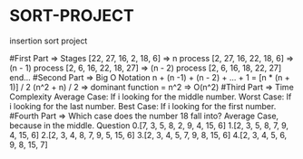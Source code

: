 # SORT-PROJECT
insertion sort project

#First Part => Stages
[22, 27, 16, 2, 18, 6] => n process
[2, 27, 16, 22, 18, 6] => (n - 1) process
[2, 6, 16, 22, 18, 27] => (n - 2) process
[2, 6, 16, 18, 22, 27] end...
#Second Part => Big O Notation
n + (n -1) + (n - 2) + ... + 1 = [n * (n + 1)] / 2
(n^2 + n) / 2 => dominant function = n^2
=> O(n^2)
#Third Part => Time Complexity
Average Case: If i looking for the middle number.
Worst Case: If i looking for the last number.
Best Case: If i looking for the first number.
#Fourth Part => Which case does the number 18 fall into?
Average Case, because in the middle.
Question
0.[7, 3, 5, 8, 2, 9, 4, 15, 6]
1.[2, 3, 5, 8, 7, 9, 4, 15, 6]
2.[2, 3, 4, 8, 7, 9, 5, 15, 6]
3.[2, 3, 4, 5, 7, 9, 8, 15, 6]
4.[2, 3, 4, 5, 6, 9, 8, 15, 7]
